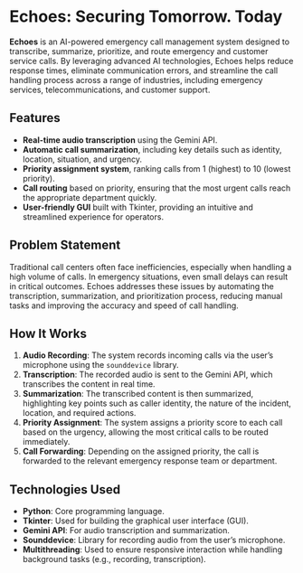 # Echoes: Securing Tomorrow. Today

**Echoes** is an AI-powered emergency call management system designed to transcribe, summarize, prioritize, and route emergency and customer service calls. By leveraging advanced AI technologies, Echoes helps reduce response times, eliminate communication errors, and streamline the call handling process across a range of industries, including emergency services, telecommunications, and customer support.

## Features
- **Real-time audio transcription** using the Gemini API.
- **Automatic call summarization**, including key details such as identity, location, situation, and urgency.
- **Priority assignment system**, ranking calls from 1 (highest) to 10 (lowest priority).
- **Call routing** based on priority, ensuring that the most urgent calls reach the appropriate department quickly.
- **User-friendly GUI** built with Tkinter, providing an intuitive and streamlined experience for operators.

## Problem Statement
Traditional call centers often face inefficiencies, especially when handling a high volume of calls. In emergency situations, even small delays can result in critical outcomes. Echoes addresses these issues by automating the transcription, summarization, and prioritization process, reducing manual tasks and improving the accuracy and speed of call handling.

## How It Works
1. **Audio Recording**: The system records incoming calls via the user’s microphone using the `sounddevice` library.
2. **Transcription**: The recorded audio is sent to the Gemini API, which transcribes the content in real time.
3. **Summarization**: The transcribed content is then summarized, highlighting key points such as caller identity, the nature of the incident, location, and required actions.
4. **Priority Assignment**: The system assigns a priority score to each call based on the urgency, allowing the most critical calls to be routed immediately.
5. **Call Forwarding**: Depending on the assigned priority, the call is forwarded to the relevant emergency response team or department.

## Technologies Used
- **Python**: Core programming language.
- **Tkinter**: Used for building the graphical user interface (GUI).
- **Gemini API**: For audio transcription and summarization.
- **Sounddevice**: Library for recording audio from the user’s microphone.
- **Multithreading**: Used to ensure responsive interaction while handling background tasks (e.g., recording, transcription).
